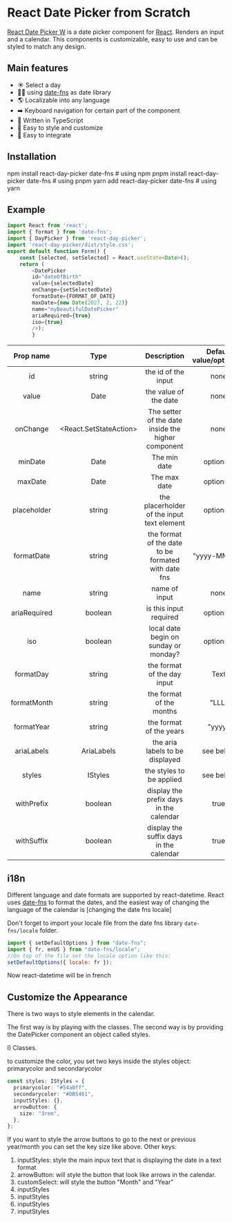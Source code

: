 # React Date Picker from Scratch

[React Date Picker W](http://react-day-picker.js.org/) is a date picker component for [React](https://reactjs.org/). Renders an input and a calendar. This components is customizable, easy to use and can be styled to match any design.

## Main features

- ☀️ Select a day
- 🧘‍♀️ using [date-fns](http://date-fns.org/) as date library
- 🌎 Localizable into any language
- ➡️ Keyboard navigation for certain part of the component
- 🤖 Written in TypeScript
- :police_car: Easy to style and customize
- 📄 Easy to integrate

## Installation

npm install react-day-picker date-fns # using npm
pnpm install react-day-picker date-fns # using pnpm
yarn add react-day-picker date-fns # using yarn

## Example

```javascript
import React from 'react';
import { format } from 'date-fns';
import { DayPicker } from 'react-day-picker';
import 'react-day-picker/dist/style.css';
export default function Form() {
	const [selected, setSelected] = React.useState<Date>();
    return (
        <DatePicker
        id="dateOfBirth"
        value={selectedDate}
        onChange={setSelectedDate}
        formatDate={FORMAT_OF_DATE}
        maxDate={new Date(2027, 2, 22)}
        name="myBeautifulDatePicker"
        ariaRequired={true}
        iso={true}
        />);
        }
```

|  Prop name   |             Type             |                     Description                     | Default value/optionnal |     Example values     | required |
| :----------: | :--------------------------: | :-------------------------------------------------: | :---------------------: | :--------------------: | :------: |
|      id      |            string            |                 the id of the input                 |          none           |   "datepicker-input    |   true   |
|    value     |             Date             |                the value of the date                |          none           |       new Date()       |   true   |
|   onChange   | <React.SetStateAction<Date>> | The setter of the date inside the higher component  |          none           |    setSelectedDate     |   true   |
|   minDate    |             Date             |                    The min date                     |        optionnal        | new Date(2012, 9, 10)  |  false   |
|   maxDate    |             Date             |                    The max date                     |        optionnal        | new Date(2022, 10, 10) |  false   |
| placeholder  |            string            |     the placerholder of the input text element      |        optionnal        |      "2010-4-22"       |  false   |
|  formatDate  |            string            | the format of the date to be formated with date fns |      "yyyy-MM-dd"       |      "yyyy-L-dd"       |   true   |
|     name     |            string            |                    name of input                    |          none           |    "date of birth"     |   true   |
| ariaRequired |           boolean            |               is this input required                |        optionnal        |       false/true       |  false   |
|     iso      |           boolean            |        local date begin on sunday or monday?        |        optionnal        |       false/true       |  false   |
|  formatDay   |            string            |             the format of the day input             |          Text           |        And more        |  false   |
| formatMonth  |            string            |              the format of the months               |          "LLL"          |         "LLL"          |  false   |
|  formatYear  |            string            |               the format of the years               |         "yyyy"          |         "yyyy"         |  false   |
|  ariaLabels  |          AriaLabels          |           the aria labels to be displayed           |        see below        |       see below        |  false   |
|    styles    |           IStyles            |              the styles to be applied               |        see below        |       see below        |  false   |
|  withPrefix  |           boolean            |       display the prefix days in the calendar       |          true           |          true          |  false   |
|  withSuffix  |           boolean            |       display the suffix days in the calendar       |          true           |          true          |  false   |

## i18n

Different language and date formats are supported by react-datetime. React uses [date-fns](http://date-fns.org/) to format the dates, and the easiest way of changing the language of the calendar is [changing the date fns locale]

Don't forget to import your locale file from the date fns library `date-fns/locale` folder.

```javascript
import { setDefaultOptions } from "date-fns";
import { fr, enUS } from "date-fns/locale";
//On top of the file set the locale option like this:
setDefaultOptions({ locale: fr });
```

Now react-datetime will be in french

## Customize the Appearance

There is two ways to style elements in the calendar.

The first way is by playing with the classes.
The second way is by providing the DatePicker component an object called styles.

I) Classes.

to customize the color, you set two keys inside the styles object:
primarycolor and secondarycolor

```typescript
const styles: IStyles = {
  primarycolor: "#54a0ff",
  secondarycolor: "#DB5461",
  inputStyles: {},
  arrowButton: {
    size: "3rem",
  },
};
```

If you want to style the arrow buttons to go to the next or previous year/month you can set the key size like above.
Other keys:

1. inputStyles: style the main inpux text that is displaying the date in a text format
2. arrowButton: will style the button that look like arrows in the calendar.
3. customSelect: will style the button "Month" and "Year"
4. inputStyles
5. inputStyles
6. inputStyles
7. inputStyles
